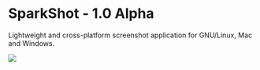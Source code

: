 # SparkShot - 1.0 Alpha

Lightweight and cross-platform screenshot application for GNU/Linux, Mac and Windows.

![](http://i.imgur.com/fDlcRQd.png)
